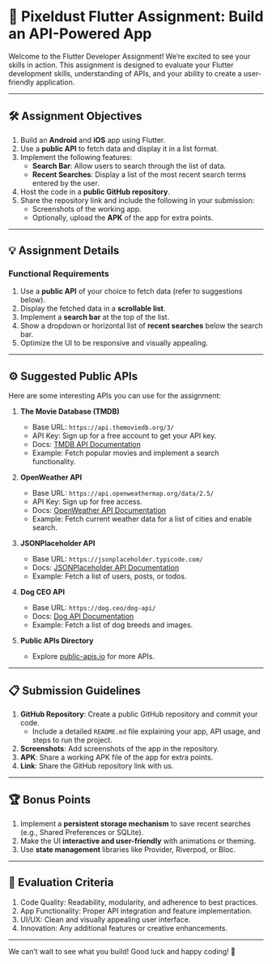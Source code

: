 # 📱 Pixeldust Flutter Assignment: Build an API-Powered App

Welcome to the Flutter Developer Assignment! We’re excited to see your skills in action. This assignment is designed to evaluate your Flutter development skills, understanding of APIs, and your ability to create a user-friendly application.

---

## 🛠 Assignment Objectives

1. Build an **Android** and **iOS** app using Flutter.
2. Use a **public API** to fetch data and display it in a list format.
3. Implement the following features:
   - **Search Bar**: Allow users to search through the list of data.
   - **Recent Searches**: Display a list of the most recent search terms entered by the user.
4. Host the code in a **public GitHub repository**.
5. Share the repository link and include the following in your submission:
   - Screenshots of the working app.
   - Optionally, upload the **APK** of the app for extra points.

---

## 💡 Assignment Details

### Functional Requirements
1. Use a **public API** of your choice to fetch data (refer to suggestions below).
2. Display the fetched data in a **scrollable list**.
3. Implement a **search bar** at the top of the list.
4. Show a dropdown or horizontal list of **recent searches** below the search bar.
5. Optimize the UI to be responsive and visually appealing.

---

## ⚙️ Suggested Public APIs

Here are some interesting APIs you can use for the assignment:
1. **The Movie Database (TMDB)**  
   - Base URL: `https://api.themoviedb.org/3/`
   - API Key: Sign up for a free account to get your API key.  
   - Docs: [TMDB API Documentation](https://developers.themoviedb.org/3)  
   - Example: Fetch popular movies and implement a search functionality.

2. **OpenWeather API**  
   - Base URL: `https://api.openweathermap.org/data/2.5/`
   - API Key: Sign up for free access.  
   - Docs: [OpenWeather API Documentation](https://openweathermap.org/api)  
   - Example: Fetch current weather data for a list of cities and enable search.

3. **JSONPlaceholder API**  
   - Base URL: `https://jsonplaceholder.typicode.com/`
   - Docs: [JSONPlaceholder API Documentation](https://jsonplaceholder.typicode.com/)  
   - Example: Fetch a list of users, posts, or todos.

4. **Dog CEO API**  
   - Base URL: `https://dog.ceo/dog-api/`
   - Docs: [Dog API Documentation](https://dog.ceo/dog-api/documentation/)  
   - Example: Fetch a list of dog breeds and images.

5. **Public APIs Directory**  
   - Explore [public-apis.io](https://public-apis.io/) for more APIs.

---

## 📋 Submission Guidelines

1. **GitHub Repository**: Create a public GitHub repository and commit your code.
   - Include a detailed `README.md` file explaining your app, API usage, and steps to run the project.
2. **Screenshots**: Add screenshots of the app in the repository.
3. **APK**: Share a working APK file of the app for extra points.
4. **Link**: Share the GitHub repository link with us.

---

## 🏆 Bonus Points

1. Implement a **persistent storage mechanism** to save recent searches (e.g., Shared Preferences or SQLite).
2. Make the UI **interactive and user-friendly** with animations or theming.
3. Use **state management** libraries like Provider, Riverpod, or Bloc.

---

## 🧭 Evaluation Criteria

1. Code Quality: Readability, modularity, and adherence to best practices.
2. App Functionality: Proper API integration and feature implementation.
3. UI/UX: Clean and visually appealing user interface.
4. Innovation: Any additional features or creative enhancements.

---

We can’t wait to see what you build! Good luck and happy coding! 🚀
